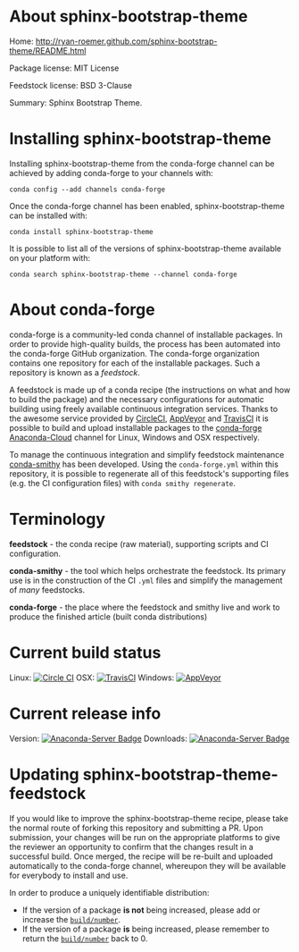 About sphinx-bootstrap-theme
============================

Home: http://ryan-roemer.github.com/sphinx-bootstrap-theme/README.html

Package license: MIT License

Feedstock license: BSD 3-Clause

Summary: Sphinx Bootstrap Theme.



Installing sphinx-bootstrap-theme
=================================

Installing sphinx-bootstrap-theme from the conda-forge channel can be achieved by adding conda-forge to your channels with:

```
conda config --add channels conda-forge
```

Once the conda-forge channel has been enabled, sphinx-bootstrap-theme can be installed with:

```
conda install sphinx-bootstrap-theme
```

It is possible to list all of the versions of sphinx-bootstrap-theme available on your platform with:

```
conda search sphinx-bootstrap-theme --channel conda-forge
```


About conda-forge
=================

conda-forge is a community-led conda channel of installable packages.
In order to provide high-quality builds, the process has been automated into the
conda-forge GitHub organization. The conda-forge organization contains one repository 
for each of the installable packages. Such a repository is known as a *feedstock*.

A feedstock is made up of a conda recipe (the instructions on what and how to build
the package) and the necessary configurations for automatic building using freely
available continuous integration services. Thanks to the awesome service provided by
[CircleCI](https://circleci.com/), [AppVeyor](http://www.appveyor.com/)
and [TravisCI](https://travis-ci.org/) it is possible to build and upload installable
packages to the [conda-forge](https://anaconda.org/conda-forge)
[Anaconda-Cloud](http://docs.anaconda.org/) channel for Linux, Windows and OSX respectively.

To manage the continuous integration and simplify feedstock maintenance
[conda-smithy](http://github.com/conda-forge/conda-smithy) has been developed.
Using the ``conda-forge.yml`` within this repository, it is possible to regenerate all of
this feedstock's supporting files (e.g. the CI configuration files) with ``conda smithy regenerate``.


Terminology
===========

**feedstock** - the conda recipe (raw material), supporting scripts and CI configuration.

**conda-smithy** - the tool which helps orchestrate the feedstock.
                   Its primary use is in the construction of the CI ``.yml`` files
                   and simplify the management of *many* feedstocks.

**conda-forge** - the place where the feedstock and smithy live and work to
                  produce the finished article (built conda distributions)

Current build status
====================

Linux: [![Circle CI](https://circleci.com/gh/conda-forge/sphinx-bootstrap-theme-feedstock.svg?style=svg)](https://circleci.com/gh/conda-forge/sphinx-bootstrap-theme-feedstock)
OSX: [![TravisCI](https://travis-ci.org/conda-forge/sphinx-bootstrap-theme-feedstock.svg?branch=master)](https://travis-ci.org/conda-forge/sphinx-bootstrap-theme-feedstock) 
Windows: [![AppVeyor](https://ci.appveyor.com/api/projects/status/github/conda-forge/sphinx-bootstrap-theme-feedstock?svg=True)](https://ci.appveyor.com/project/conda-forge/sphinx-bootstrap-theme-feedstock/branch/master)

Current release info
====================
Version: [![Anaconda-Server Badge](https://anaconda.org/conda-forge/sphinx-bootstrap-theme/badges/version.svg)](https://anaconda.org/conda-forge/sphinx-bootstrap-theme)
Downloads: [![Anaconda-Server Badge](https://anaconda.org/conda-forge/sphinx-bootstrap-theme/badges/downloads.svg)](https://anaconda.org/conda-forge/sphinx-bootstrap-theme)


Updating sphinx-bootstrap-theme-feedstock
=========================================

If you would like to improve the sphinx-bootstrap-theme recipe, please take the normal
route of forking this repository and submitting a PR. Upon submission, your changes will
be run on the appropriate platforms to give the reviewer an opportunity to confirm that the
changes result in a successful build. Once merged, the recipe will be re-built and uploaded
automatically to the conda-forge channel, whereupon they will be available for everybody to
install and use.

In order to produce a uniquely identifiable distribution:
 * If the version of a package **is not** being increased, please add or increase
   the [``build/number``](http://conda.pydata.org/docs/building/meta-yaml.html#build-number-and-string). 
 * If the version of a package **is** being increased, please remember to return
   the [``build/number``](http://conda.pydata.org/docs/building/meta-yaml.html#build-number-and-string)
   back to 0.
